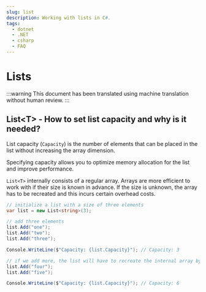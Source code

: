```yaml
---
slug: list
description: Working with lists in C#.
tags:
  - dotnet
  - .NET
  - csharp
  - FAQ
---
```


# Lists

:::warning
This document has been translated using machine translation without human review.
:::

## List&lt;T&gt; - How to set list capacity and why is it needed?

List capacity (`Capacity`) is the number of elements that can be placed in the list without increasing the array dimension.

Specifying capacity allows you to optimize memory allocation for the list and improve performance.

`List<T>` internally consists of a regular array. Arrays are more efficient to work with if their size is known in advance.
If the size is unknown, the array has to be recreated and this incurs certain overhead costs.

```csharp
// initialize a list with a size of three elements
var list = new List<string>(3);

// add three elements
list.Add("one");
list.Add("two");
list.Add("three");

Console.WriteLine($"Capacity: {list.Capacity}"); // Capacity: 3

// if we add more, the list will have to recreate the internal array by doubling its size
list.Add("four");
list.Add("five");

Console.WriteLine($"Capacity: {list.Capacity}"); // Capacity: 6
```
